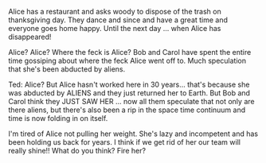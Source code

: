 Alice has a restaurant and asks woody to dispose of the trash on thanksgiving day. They dance and since and have a great time and everyone goes home happy. Until the next day ... when Alice has disappeared!

Alice? Alice? Where the feck is Alice?  Bob and Carol have spent the entire time gossiping about where the feck Alice went off to. Much speculation that she's been abducted by aliens.

Ted: Alice? But Alice hasn't worked here in 30 years... that's because she was abducted by ALIENS and they just returned her to Earth.  But Bob and Carol think they JUST SAW HER ... now all them speculate that not only are there aliens, but there's also been a rip in the space time continuum and time is now folding in on itself. 

I'm tired of Alice not pulling her weight. She's lazy and incompetent and has been holding us back for years. I think if we get rid of her our team will really shine!! What do you think? Fire her?
